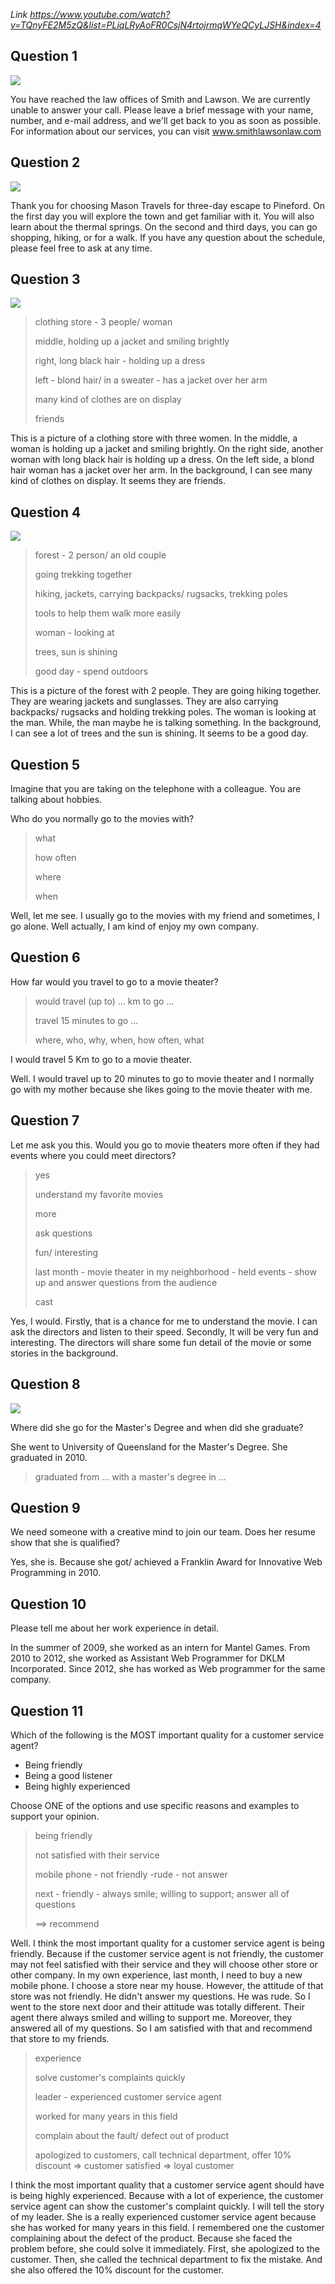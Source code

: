 _Link https://www.youtube.com/watch?v=TQnyFE2M5zQ&list=PLiqLRyAoFR0CsjN4rtojrmqWYeQCyLJSH&index=4_

## Question 1

![](./Images/mock-test-21-1.png)

You have reached the law offices of Smith and Lawson. We are currently unable to answer your call. Please leave a brief message with your name, number, and e-mail address, and we'll get back to you as soon as possible. For information about our services, you can visit www.smithlawsonlaw.com

## Question 2

![](./Images/mock-test-21-2.png)

Thank you for choosing Mason Travels for three-day escape to Pineford. On the first day you will explore the town and get familiar with it. You will also learn about the thermal springs. On the second and third days, you can go shopping, hiking, or for a walk. If you have any question about the schedule, please feel free to ask at any time.

## Question 3

![](./Images/mock-test-21-3.png)

> clothing store - 3 people/ woman
>
> middle, holding up a jacket and smiling brightly
>
> right, long black hair - holding up a dress
>
> left - blond hair/ in a sweater - has a jacket over her arm
>
> many kind of clothes are on display
>
> friends

This is a picture of a clothing store with three women. In the middle, a woman is holding up a jacket and smiling brightly. On the right side, another woman with long black hair is holding up a dress. On the left side, a blond hair woman has a jacket over her arm. In the background, I can see many kind of clothes on display. It seems they are friends.

## Question 4

![](./Images/mock-test-21-4.png)

> forest - 2 person/ an old couple
>
> going trekking together
>
> hiking, jackets, carrying backpacks/ rugsacks, trekking poles
>
> tools to help them walk more easily
>
> woman - looking at
>
> trees, sun is shining
>
> good day - spend outdoors

This is a picture of the forest with 2 people. They are going hiking together. They are wearing jackets and sunglasses. They are also carrying backpacks/ rugsacks and holding trekking poles. The woman is looking at the man. While, the man maybe he is talking something. In the background, I can see a lot of trees and the sun is shining. It seems to be a good day.

## Question 5

Imagine that you are taking on the telephone with a colleague. You are talking about hobbies.

Who do you normally go to the movies with?

> what
>
> how often
>
> where
>
> when

Well, let me see. I usually go to the movies with my friend and sometimes, I go alone. Well actually, I am kind of enjoy my own company.

## Question 6

How far would you travel to go to a movie theater?

> would travel (up to) ... km to go ...
>
> travel 15 minutes to go ...
>
> where, who, why, when, how often, what

I would travel 5 Km to go to a movie theater.

Well. I would travel up to 20 minutes to go to movie theater and I normally go with my mother because she likes going to the movie theater with me.

## Question 7

Let me ask you this. Would you go to movie theaters more often if they had events where you could meet directors?

> yes
>
> understand my favorite movies
>
> more
>
> ask questions
>
> fun/ interesting
>
> last month - movie theater in my neighborhood - held events - show up and answer questions from the audience
>
> cast

Yes, I would. Firstly, that is a chance for me to understand the movie. I can ask the directors and listen to their speed. Secondly, It will be very fun and interesting. The directors will share some fun detail of the movie or some stories in the background.

## Question 8

![](./Images/mock-test-21-5.png)

Where did she go for the Master's Degree and when did she graduate?

She went to University of Queensland for the Master's Degree. She graduated in 2010.

> graduated from ... with a master's degree in ...

## Question 9

We need someone with a creative mind to join our team. Does her resume show that she is qualified?

Yes, she is. Because she got/ achieved a Franklin Award for Innovative Web Programming in 2010.

## Question 10

Please tell me about her work experience in detail.

In the summer of 2009, she worked as an intern for Mantel Games. From 2010 to 2012, she worked as Assistant Web Programmer for DKLM Incorporated. Since 2012, she has worked as Web programmer for the same company.

## Question 11

Which of the following is the MOST important quality for a customer service agent?

-   Being friendly
-   Being a good listener
-   Being highly experienced

Choose ONE of the options and use specific reasons and examples to support your opinion.

> being friendly
>
> not satisfied with their service
>
> mobile phone - not friendly -rude - not answer
>
> next - friendly - always smile; willing to support; answer all of questions
>
> ==> recommend

Well. I think the most important quality for a customer service agent is being friendly. Because if the customer service agent is not friendly, the customer may not feel satisfied with their service and they will choose other store or other company. In my own experience, last month, I need to buy a new mobile phone. I choose a store near my house. However, the attitude of that store was not friendly. He didn't answer my questions. He was rude. So I went to the store next door and their attitude was totally different. Their agent there always smiled and willing to support me. Moreover, they answered all of my questions. So I am satisfied with that and recommend that store to my friends.

> experience
>
> solve customer's complaints quickly
>
> leader - experienced customer service agent
>
> worked for many years in this field
>
> complain about the fault/ defect out of product
>
> apologized to customers, call technical department, offer 10% discount => customer satisfied => loyal customer

I think the most important quality that a customer service agent should have is being highly experienced. Because with a lot of experience, the customer service agent can show the customer's complaint quickly. I will tell the story of my leader. She is a really experienced customer service agent because she has worked for many years in this field. I remembered one the customer complaining about the defect of the product. Because she faced the problem before, she could solve it immediately. First, she apologized to the customer. Then, she called the technical department to fix the mistake. And she also offered the 10% discount for the customer.
